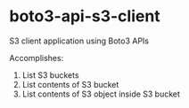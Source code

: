 # boto3-api-s3-client
S3 client application using Boto3 APIs

Accomplishes:
1. List S3 buckets
2. List contents of S3 bucket
3. List contents of S3 object inside S3 bucket
